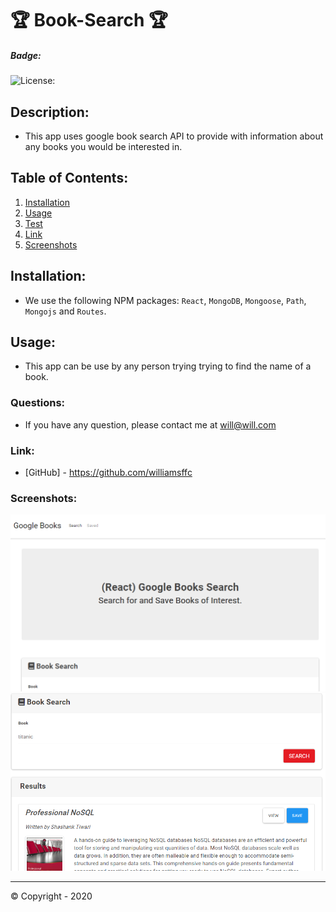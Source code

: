 # 🏆 Book-Search 🏆

##### **Badge:**
![License: ](https://img.shields.io/badge/License-MIT-green)

## **Description:**
* This app uses google book search API to provide with information about any books you would be interested in.

## **Table of Contents:**
1. [Installation](#installation)
2. [Usage](#usage)
3. [Test](#test)
4. [Link](#link)
5. [Screenshots](#screenshots)

## **Installation:**
* We use the following NPM packages: `React`, `MongoDB`, `Mongoose`, `Path`, `Mongojs` and `Routes`. 

## **Usage:**
* This app can be use by any person trying trying to find the name of a book. 

### **Questions:**
* If you have any question, please contact me at will@will.com

### **Link:**
* [GitHub] - https://github.com/williamsffc

### **Screenshots:**
<img src="client/assets/book1.PNG">
<img src="client/assets/book2.PNG">

-------------
© Copyright - 2020
